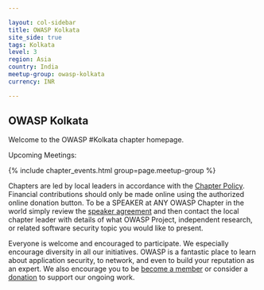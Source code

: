 ```yaml
---

layout: col-sidebar
title: OWASP Kolkata
site_side: true
tags: Kolkata
level: 3
region: Asia
country: India
meetup-group: owasp-kolkata
currency: INR

---
```



OWASP Kolkata
-------------
Welcome to the OWASP #Kolkata chapter homepage.

Upcoming Meetings:

{% include chapter_events.html group=page.meetup-group %}

Chapters are led by local leaders in accordance with the [Chapter Policy](https://owasp.org/www-policy/). Financial contributions should only be made online using the authorized online donation button. To be a SPEAKER at ANY OWASP Chapter in the world simply review the [speaker agreement](https://owasp.org/www-policy/) and then contact the local chapter leader with details of what OWASP Project, independent research, or related software security topic you would like to present.

Everyone is welcome and encouraged to participate. We especially encourage diversity in all our initiatives. OWASP is a fantastic place to learn about application security, to network, and even to build your reputation as an expert. We also encourage you to be [become a member](/membership) or consider a [donation](/donate) to support our ongoing work.



